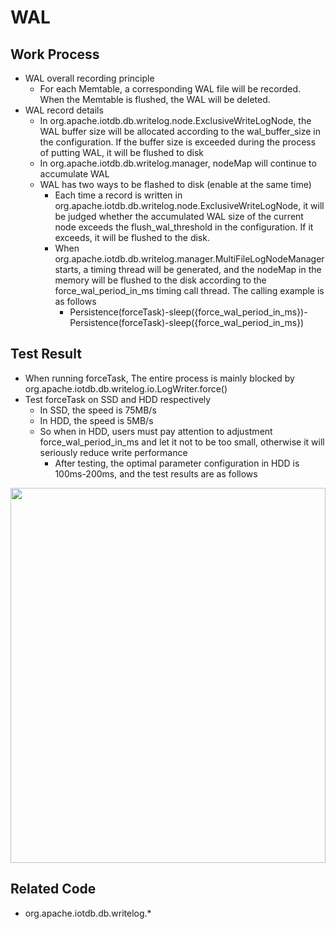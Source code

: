<!--

    Licensed to the Apache Software Foundation (ASF) under one
    or more contributor license agreements.  See the NOTICE file
    distributed with this work for additional information
    regarding copyright ownership.  The ASF licenses this file
    to you under the Apache License, Version 2.0 (the
    "License"); you may not use this file except in compliance
    with the License.  You may obtain a copy of the License at
    
        http://www.apache.org/licenses/LICENSE-2.0
    
    Unless required by applicable law or agreed to in writing,
    software distributed under the License is distributed on an
    "AS IS" BASIS, WITHOUT WARRANTIES OR CONDITIONS OF ANY
    KIND, either express or implied.  See the License for the
    specific language governing permissions and limitations
    under the License.

-->

# WAL

## Work Process
* WAL overall recording principle
  * For each Memtable, a corresponding WAL file will be recorded. When the Memtable is flushed, the WAL will be deleted.
* WAL record details
  * In org.apache.iotdb.db.writelog.node.ExclusiveWriteLogNode, the WAL buffer size will be allocated according to the wal_buffer_size in the configuration. If the buffer size is exceeded during the process of putting WAL, it will be flushed to disk
  * In org.apache.iotdb.db.writelog.manager, nodeMap will continue to accumulate WAL
  * WAL has two ways to be flashed to disk (enable at the same time)
    * Each time a record is written in org.apache.iotdb.db.writelog.node.ExclusiveWriteLogNode, it will be judged whether the accumulated WAL size of the current node exceeds the flush_wal_threshold in the configuration. If it exceeds, it will be flushed to the disk.
    * When org.apache.iotdb.db.writelog.manager.MultiFileLogNodeManager starts, a timing thread will be generated, and the nodeMap in the memory will be flushed to the disk according to the force_wal_period_in_ms timing call thread. The calling example is as follows
      * Persistence(forceTask)-sleep({force_wal_period_in_ms})-Persistence(forceTask)-sleep({force_wal_period_in_ms})

## Test Result

* When running forceTask, The entire process is mainly blocked by org.apache.iotdb.db.writelog.io.LogWriter.force()
* Test forceTask on SSD and HDD respectively
  * In SSD, the speed is 75MB/s
  * In HDD, the speed is 5MB/s
  * So when in HDD, users must pay attention to adjustment force_wal_period_in_ms and let it not to be too small, otherwise it will seriously reduce write performance
    * After testing, the optimal parameter configuration in HDD is 100ms-200ms, and the test results are as follows
<img style="width:100%; max-width:800px; max-height:600px; margin-left:auto; margin-right:auto; display:block;" src="https://user-images.githubusercontent.com/24886743/93157479-e3319f80-f73c-11ea-836f-459d03cb2fab.png">

## Related Code

* org.apache.iotdb.db.writelog.*
